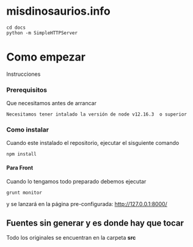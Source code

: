 # misdinosaurios.info

```
cd docs
python -m SimpleHTTPServer
```


# Como empezar

Instrucciones

### Prerequisitos

Que necesitamos antes de arrancar

```
Necesitamos tener intalado la versión de node v12.16.3  o superior
```

### Como instalar

Cuando este instalado el repositorio, ejecutar el sisguiente comando

```
npm install
```

#### Para Front

Cuando lo tengamos todo preparado debemos ejecutar

```
grunt monitor
```

y se lanzará en la página pre-configurada: http://127.0.0.1:8000/


## Fuentes sin generar y es donde hay que tocar

Todo los originales se encuentran en la carpeta **src**
